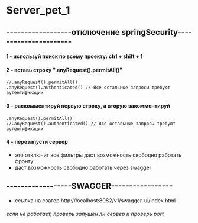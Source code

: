 # Server_pet_1
## ------------------отключение springSecurity----------------------
#### 1 - используй поиск по всему проекту: ctrl + shift + f
#### 2 - вставь строку ".anyRequest().permitAll()"
    //.anyRequest().permitAll()
    .anyRequest().authenticated() // Все остальные запросы требуют аутентификации
#### 3 - раскомментируй первую строку, а вторую закомментируй
    .anyRequest().permitAll()
    //.anyRequest().authenticated() // Все остальные запросы требуют аутентификации
#### 4 - перезапусти сервер
* это отключит все фильтры даст возможность свободно работать фронту
* даст возможность свободно работать через swagger


## ------------------SWAGGER-----------------
* ссылка на свагер http://localhost:8082/v1/swagger-ui/index.html
###### если не работает, проверь запущен ли сервер и проверь port 